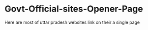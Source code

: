 # Govt-Official-sites-Opener-Page
Here are most of uttar pradesh websites link on their a single page
